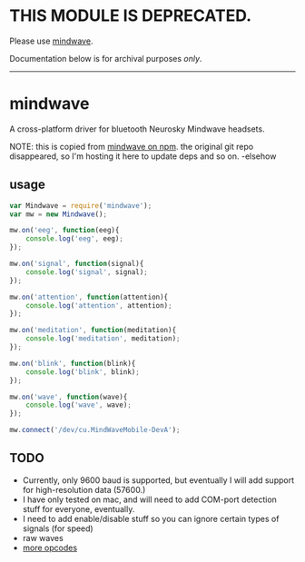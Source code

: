 # THIS MODULE IS DEPRECATED. 

Please use [mindwave](https://www.npmjs.com/package/mindwave). 

Documentation below is for archival purposes *only*.

---

# mindwave
A cross-platform driver for bluetooth Neurosky Mindwave headsets.

NOTE: this is copied from [mindwave on npm](https://www.npmjs.com/package/mindwave). the original git repo disappeared, so I'm hosting it here to update deps and so on. -elsehow

## usage

```js
var Mindwave = require('mindwave');
var mw = new Mindwave();

mw.on('eeg', function(eeg){
	console.log('eeg', eeg);
});

mw.on('signal', function(signal){
	console.log('signal', signal);
});

mw.on('attention', function(attention){
	console.log('attention', attention);
});

mw.on('meditation', function(meditation){
	console.log('meditation', meditation);
});

mw.on('blink', function(blink){
	console.log('blink', blink);
});

mw.on('wave', function(wave){
	console.log('wave', wave);
});

mw.connect('/dev/cu.MindWaveMobile-DevA');
```

## TODO

- Currently, only 9600 baud is supported, but eventually I will add support for high-resolution data (57600.)
- I have only tested on mac, and will need to add COM-port detection stuff for everyone, eventually.
- I need to add enable/disable stuff so you can ignore certain types of signals (for speed)
- raw waves
- [more opcodes](http://developer.neurosky.com/docs/doku.php?id=thinkgear_communications_protocol#data_payload_structure)
